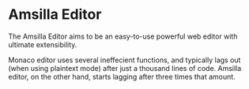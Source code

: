 # Amsilla Editor
The Amsilla Editor aims to be an easy-to-use powerful web editor with ultimate extensibility.

Monaco editor uses several ineffecient functions, and typically lags out (when using plaintext mode) after just a thousand lines of code.
Amsilla editor, on the other hand, starts lagging after three times that amount.
